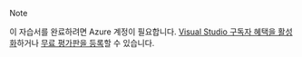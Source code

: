 
> [!NOTE]
> 이 자습서를 완료하려면 Azure 계정이 필요합니다. <a href="/pricing/member-offers/msdn-benefits-details/" target="_blank">Visual Studio 구독자 혜택을 활성화</a>하거나 <a href="/pricing/free-trial/" target="_blank">무료 평가판을 등록</a>할 수 있습니다.
> 
> 

